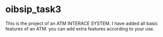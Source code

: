 # oibsip_task3
This is the project of an ATM INTERACE SYSTEM.
I have added all basic features of an ATM.
you can add extra features according to your use.
